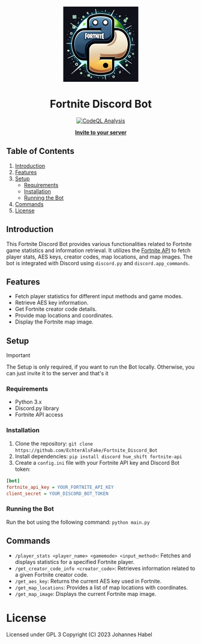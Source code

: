 <p align="center">
  <img src="https://github.com/EchterAlsFake/Fortnite_Discord_Bot/blob/657bc9b6d758f4649a9730ada9aa77e45c02b118/assets/Fortnite.png" alt="Fortnite Discord Bot Logo" width="200"/>
</p>

<h1 align="center">Fortnite Discord Bot</h1>
<p align="center">
<a href="https://github.com/EchterAlsFake/Porn_Fetch/workflows/CodeQL"><img src="https://github.com/EchterAlsFake/Porn_Fetch/workflows/CodeQL/badge.svg" alt="CodeQL Analysis"/></a>
</p>

<p align="center">
  <a href="https://github.com/EchterAlsFake/Porn_Fetch/releases/tag/beta-3.0"><strong>Invite to your server</strong></a>

## Table of Contents
1. [Introduction](#introduction)
2. [Features](#features)
3. [Setup](#setup)
   - [Requirements](#requirements)
   - [Installation](#installation)
   - [Running the Bot](#running-the-bot)
4. [Commands](#commands)
5. [License](#license)

## Introduction
This Fortnite Discord Bot provides various functionalities related to Fortnite game statistics and information retrieval. It utilizes the [Fortnite API](https://fortnite-api.com) to fetch player stats, AES keys, creator codes, map locations, and map images. The bot is integrated with Discord using `discord.py` and `discord.app_commands`.

## Features
- Fetch player statistics for different input methods and game modes.
- Retrieve AES key information.
- Get Fortnite creator code details.
- Provide map locations and coordinates.
- Display the Fortnite map image.

## Setup

> [!IMPORTANT] 
> The Setup is only required, if you want to run the Bot locally. Otherwise, you can just invite it to the server and that's it

### Requirements
- Python 3.x
- Discord.py library
- Fortnite API access

### Installation
1. Clone the repository:
`git clone https://github.com/EchterAlsFake/Fortnite_Discord_Bot`
2. Install dependencies: `pip install discord hue_shift fortnite-api`
3. Create a `config.ini` file with your Fortnite API key and Discord Bot token:
```ini
[bot]
fortnite_api_key = YOUR_FORTNITE_API_KEY
client_secret = YOUR_DISCORD_BOT_TOKEN
```

### Running the Bot
Run the bot using the following command: `python main.py`


## Commands
- `/player_stats <player_name> <gamemode> <input_method>`: Fetches and displays statistics for a specified Fortnite player.
- `/get_creator_code_info <creator_code>`: Retrieves information related to a given Fortnite creator code.
- `/get_aes_key`: Returns the current AES key used in Fortnite.
- `/get_map_locations`: Provides a list of map locations with coordinates.
- `/get_map_image`: Displays the current Fortnite map image.

# License
Licensed under GPL 3 
Copyright (C) 2023 Johannes Habel
